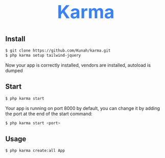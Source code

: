 <h1 style="color: #3b82f6; font-size: 400%" align="center">Karma</h1>

## Install
```bash
$ git clone https://github.com/Kunah/karma.git
$ php karma setup tailwind-jquery
```
Now your app is correctly installed, vendors are installed, autoload is dumped

## Start
```bash
$ php karma start
```
Your app is running on port 8000 by default, you can change it by adding the port at the end of the start command: 
```bash
$ php karma start <port>
```

## Usage
```bash
$ php karma create:all App
```
